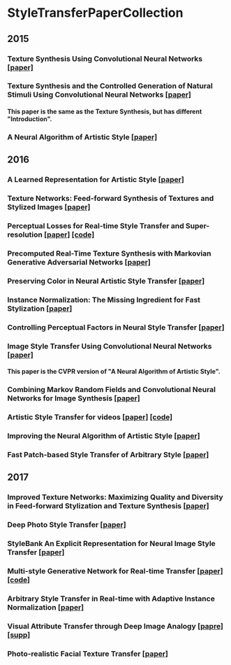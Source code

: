 # StyleTransferPaperCollection

## 2015
### Texture Synthesis Using Convolutional Neural Networks [[paper]](http://papers.nips.cc/paper/5633-texture-synthesis-using-convolutional-neural-networks)
### Texture Synthesis and the Controlled Generation of Natural Stimuli Using Convolutional Neural Networks [[paper]](https://pdfs.semanticscholar.org/ecef/28ddfcacf4f2ba9c22a3c8296d4e19322d3d.pdf)
#### This paper is the same as the Texture Synthesis, but has different "Introduction".
### A Neural Algorithm of Artistic Style [[paper]](https://arxiv.org/abs/1508.06576)

## 2016
### A Learned Representation for Artistic Style [[paper]](https://arxiv.org/abs/1610.07629)
### Texture Networks: Feed-forward Synthesis of Textures and Stylized Images [[paper]](http://jmlr.org/proceedings/papers/v48/ulyanov16.html)
### Perceptual Losses for Real-time Style Transfer and Super-resolution [[paper]](https://arxiv.org/abs/1603.08155) [[code]](https://github.com/jcjohnson/neural-style)
### Precomputed Real-Time Texture Synthesis with Markovian Generative Adversarial Networks [[paper]](https://arxiv.org/abs/1604.04382)
### Preserving Color in Neural Artistic Style Transfer [[paper]](https://arxiv.org/abs/1606.05897)
### Instance Normalization: The Missing Ingredient for Fast Stylization [[paper]](https://arxiv.org/abs/1607.08022)
### Controlling Perceptual Factors in Neural Style Transfer [[paper]](https://arxiv.org/abs/1611.07865)
### Image Style Transfer Using Convolutional Neural Networks [[paper]](http://www.cv-foundation.org/openaccess/content_cvpr_2016/papers/Gatys_Image_Style_Transfer_CVPR_2016_paper.pdf)
#### This paper is the CVPR version of "A Neural Algorithm of Artistic Style".
### Combining Markov Random Fields and Convolutional Neural Networks for Image Synthesis [[paper]](https://arvix.org/abs/1601.04589)
### Artistic Style Transfer for videos [[paper]](https://arxiv.org/abs/1604.08610) [[code]](https://github.com/manuelruder/artistic-videos)
### Improving the Neural Algorithm of Artistic Style [[paper]](http://arxiv.org/abs/1605.04603)
### Fast Patch-based Style Transfer of Arbitrary Style [[paper]](https://arxiv.org/abs/1612.04337)

## 2017
### Improved Texture Networks: Maximizing Quality and Diversity in Feed-forward Stylization and Texture Synthesis [[paper]](https://arvix.org/abs/1701.02096)
### Deep Photo Style Transfer [[paper]](https://arxiv.org/abs/1703.07511)
### StyleBank An Explicit Representation for Neural Image Style Transfer [[paper]](https://arxiv.org/abs/1703.09210)
### Multi-style Generative Network for Real-time Transfer [[paper]](https://arxiv.org/abs/1703.06953) [[code]](https://github.com/zhanghang1989/MSG-Net)
### Arbitrary Style Transfer in Real-time with Adaptive Instance Normalization [[paper]](https://arxiv.org/abs/1703.06868)
### Visual Attribute Transfer through Deep Image Analogy [[papre]](https://arxiv.org/abs/1705.01088) [[supp]](https://liaojing.github.io/html/data/analogy_supplemental.pdf)
### Photo-realistic Facial Texture Transfer [[paper]](https://arxiv.org/abs/1706.04306)

